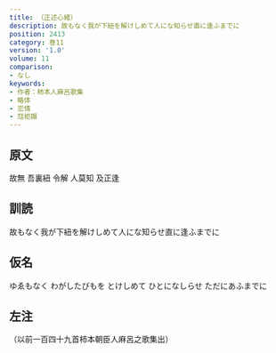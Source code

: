 ```yaml
---
title: （正述心緒）
description: 故もなく我が下紐を解けしめて人にな知らせ直に逢ふまでに
position: 2413
category: 巻11
version: '1.0'
volume: 11
comparison:
- なし
keywords:
- 作者：柿本人麻呂歌集
- 略体
- 恋情
- 尫柜蹋
---
```


## 原文

故無 吾裏紐 令解 人莫知 及正逢

## 訓読

故もなく我が下紐を解けしめて人にな知らせ直に逢ふまでに

## 仮名

ゆゑもなく わがしたびもを とけしめて ひとになしらせ ただにあふまでに

## 左注

（以前一百四十九首柿本朝臣人麻呂之歌集出）
